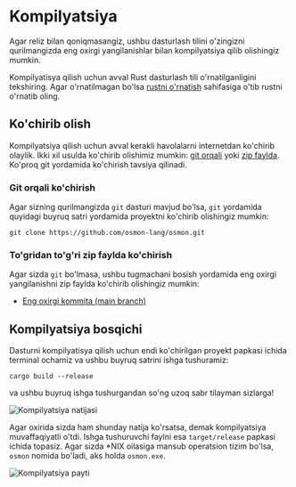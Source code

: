 # Kompilyatsiya

Agar reliz bilan qoniqmasangiz, ushbu dasturlash tilini o'zingizni qurilmangizda
eng oxirgi yangilanishlar bilan kompilyatsiya qilib olishingiz mumkin.

Kompilyatisya qilish uchun avval Rust dasturlash tili o'rnatilganligini
tekshiring. Agar o'rnatilmagan bo'lsa [rustni o'rnatish](/devs/rust/install.md)
sahifasiga o'tib rustni o'rnatib oling.

## Ko'chirib olish

Kompilyatsiya qilish uchun avval kerakli havolalarni internetdan ko'chirib
olaylik. Ikki xil usulda ko'chirib olishimiz mumkin:
[git orqali](#git-orqali-kochirish) yoki
[zip faylda](#togridan-togri-zip-faylda-kochirish). Ko'proq git yordamida
ko'chirish tavsiya qilinadi.

### Git orqali ko'chirish

Agar sizning qurilmangizda `git` dasturi mavjud bo'lsa, `git` yordamida quyidagi
buyruq satri yordamida proyektni ko'chirib olishingiz mumkin:

```shell
git clone https://github.com/osmon-lang/osmon.git
```

### To'gridan to'g'ri zip faylda ko'chirish

Agar sizda `git` bo'lmasa, ushbu tugmachani bosish yordamida eng oxirgi
yangilanishni zip faylda ko'chirib olishingiz mumkin:

- [Eng oxirgi kommita (main branch)](https://github.com/osmon-lang/osmon/archive/refs/heads/main.zip)

## Kompilyatsiya bosqichi

Dasturni kompilyatisya qilish uchun endi ko'chirilgan proyekt papkasi ichida
terminal ochamiz va ushbu buyruq satrini ishga tushuramiz:

```shell
cargo build --release
```

va ushbu buyruq ishga tushurgandan so'ng uzoq sabr tilayman sizlarga!

![Kompilyatsiya natijasi](/compiled-binary.png)

Agar oxirida sizda ham shunday natija ko'rsatsa, demak kompilyatsiya
muvaffaqiyatli o'tdi. Ishga tushuruvchi faylni esa `target/release` papkasi
ichida topasiz. Agar sizda \*NIX oilasiga mansub operatsion tizim bo'lsa,
`osmon` nomida bo'ladi, aks holda `osmon.exe`.

![Kompilyatsiya payti](/osmon-compiled.png)
